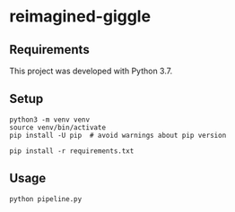 # reimagined-giggle

## Requirements

This project was developed with Python 3.7.

## Setup

```shell
python3 -m venv venv
source venv/bin/activate
pip install -U pip  # avoid warnings about pip version

pip install -r requirements.txt
```

## Usage

```shell
python pipeline.py
```
